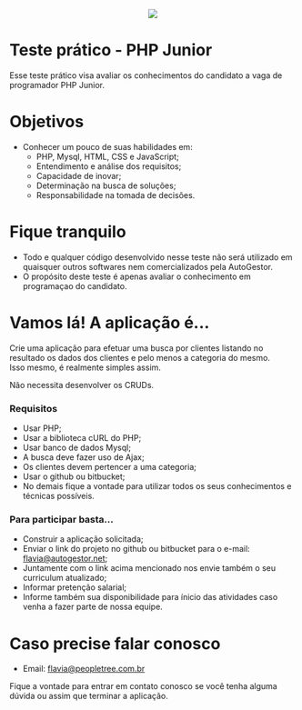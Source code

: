 <p align="center"><img src="http://autogestor.net/uploads/1568398574.svg"></p>


# Teste prático - PHP Junior

Esse teste prático visa avaliar os conhecimentos do candidato a vaga de programador PHP Junior.

# Objetivos
  - Conhecer um pouco de suas habilidades em:
    - PHP, Mysql, HTML, CSS e JavaScript;
    - Entendimento e análise dos requisitos;
    - Capacidade de inovar;
    - Determinação na busca de soluções;
    - Responsabilidade na tomada de decisões.

# Fique tranquilo
  - Todo e qualquer código desenvolvido nesse teste não será utilizado em quaisquer outros softwares nem comercializados pela AutoGestor.
  - O propósito deste teste é apenas avaliar o conhecimento em programaçao do candidato.

# Vamos lá! A aplicação é...
Crie uma aplicação para efetuar uma busca por clientes listando no resultado os dados dos clientes e pelo menos a categoria do mesmo.  
Isso mesmo, é realmente simples assim.
	
Não necessita desenvolver os CRUDs. 

### Requisitos
- Usar PHP;
- Usar a biblioteca cURL do PHP;
- Usar banco de dados Mysql;
- A busca deve fazer uso de Ajax;
- Os clientes devem pertencer a uma categoria;
- Usar o github ou bitbucket;
- No demais fique a vontade para utilizar todos os seus conhecimentos e técnicas possíveis.

### Para participar basta...
- Construir a aplicação solicitada;
- Enviar o link do projeto no github ou bitbucket para o e-mail: flavia@autogestor.net;
- Juntamente com o link acima mencionado nos envie também o seu curriculum atualizado;
- Informar pretenção salarial;
- Informe também sua disponibilidade para ínicio das atividades caso venha a fazer parte de nossa equipe.

# Caso precise falar conosco
- Email: flavia@peopletree.com.br 

Fique a vontade para entrar em contato conosco se você tenha alguma dúvida ou assim que terminar a aplicação.
